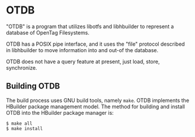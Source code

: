# OTDB

"OTDB" is a program that utilizes libotfs and libhbuilder to represent a database of OpenTag Filesystems.  

OTDB has a POSIX pipe interface, and it uses the "file" protocol described in libhbuilder to move information into and out-of the database.

OTDB does not have a query feature at present, just load, store, synchronize.

## Building OTDB

The build process uses GNU build tools, namely `make`.  OTDB implements the HBuilder package management model.  The method for building and install OTDB into the HBuilder package manager is:

```
$ make all
$ make install
```

